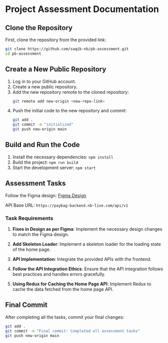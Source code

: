 # Project Assessment Documentation

## Clone the Repository

First, clone the repository from the provided link:

```bash
git clone https://github.com/saqib-nb/pb-assessment.git
cd pb-assessment
```

## Create a New Public Repository

1. Log in to your GitHub account.
2. Create a new public repository.
3. Add the new repository remote to the cloned repository:
    ```bash
    git remote add new-origin <new-repo-link>
    ```
5. Push the initial code to the new repository and commit:
    ```bash
    git add .
    git commit -m "initialized"
    git push new-origin main
    ```

## Build and Run the Code

1. Install the necessary dependencies: `npm install`
2. Build the project: `npm run build`
3. Start the development server: `npm start`

## Assessment Tasks

Follow the Figma
design: [Figma Design](https://www.figma.com/design/ykTJaLkb1pTKXVy029Gp9m/Assessment?node-id=0-1&t=1XcOiB4rFklozwvr-0)

API Base URL: `https://paybag-backend.nb-live.com/api/v1`

### Task Requirements

1. **Fixes in Design as per Figma**: Implement the necessary design changes to match the Figma design.

2. **Add Skeleton Loader**: Implement a skeleton loader for the loading state of the home page.

3. **API Implementation**: Integrate the provided APIs with the frontend.

4. **Follow the API Integration Ethics**: Ensure that the API integration follows best practices and handles errors
   gracefully.

5. **Using Redux for Caching the Home Page API**: Implement Redux to cache the data fetched from the home page API.

## Final Commit

After completing all the tasks, commit your final changes:

```bash
git add .
git commit -m "Final commit: Completed all assessment tasks"
git push new-origin main
```
